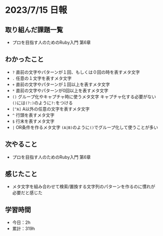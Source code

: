 # 2023/7/15 日報
## 取り組んだ課題一覧
- プロを目指す人のためのRuby入門 第6章

## わかったこと
- `?`
  直前の文字やパターンが１回、もしくは０回の時を表すメタ文字
- `.`
  任意の１文字を表すメタ文字
- `+`
  直前の文字やパターンが１回以上を表すメタ文字
- `*`
  直前の文字やパターンが0回以上を表すメタ文字
- `()`
  グループ化やキャプチャ時に使うメタ文字
  キャプチャ化する必要がない`()`には`(?:)`のように`?:`をつける
- `[^A]`
  A以外の任意の文字を表すメタ文字
- `^`
  行頭を表すメタ文字
- `$`
  行末を表すメタ文字
- `|`
  OR条件を作るメタ文字
  `(A|B)`のように`()`でグループ化して使うことが多い
  
## 次やること
- プロを目指す人のためのRuby入門 第6章

## 感じたこと
- メタ文字を組み合わせて検索/置換する文字列のパターンを作るのに慣れが必要だと感じた
  
## 学習時間
- 今日：2h
- 累計：319h
